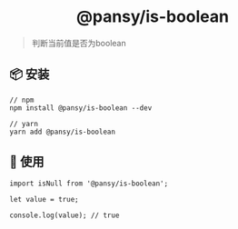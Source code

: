 <h1 align="center">@pansy/is-boolean</h1>

> 判断当前值是否为boolean

## 📦 安装

```
// npm
npm install @pansy/is-boolean --dev

// yarn
yarn add @pansy/is-boolean

```

## 🔨 使用

```
import isNull from '@pansy/is-boolean';

let value = true;

console.log(value); // true
```
